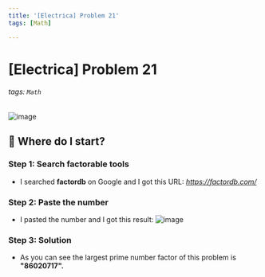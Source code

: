 ```yaml
---
title: '[Electrica] Problem 21'
tags: [Math]

---
```


# [Electrica] Problem 21

###### tags: `Math`

![image](https://github.com/user-attachments/assets/30e97592-669b-48ce-a07c-f7425a8fbd16)



## :memo: Where do I start?

### Step 1: Search factorable tools

- I searched **factordb** on Google and I got this URL: *https://factordb.com/*

### Step 2: Paste the number

- I pasted the number and I got this result: ![image](https://github.com/user-attachments/assets/4e5c6b25-5a8f-4646-ade4-768487c27766)







### Step 3: Solution

- As you can see the largest prime number factor of this problem is **"86020717".**


